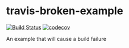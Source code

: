 # travis-broken-example
[![Build Status](https://travis-ci.org/zzzpp/travis-broken-example.svg?branch=master)](https://travis-ci.org/zzzpp/travis-broken-example)
[![codecov](https://codecov.io/gh/zzzpp/travis-broken-example/branch/master/graph/badge.svg)](https://codecov.io/gh/zzzpp/travis-broken-example)

An example that will cause a build failure
